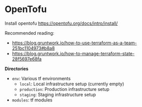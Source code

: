 # OpenTofu

Install opentofu
https://opentofu.org/docs/intro/install/

Recommended reading:
 - https://blog.gruntwork.io/how-to-use-terraform-as-a-team-251bc1104973#b8a8
 - https://blog.gruntwork.io/how-to-manage-terraform-state-28f5697e68fa

**Directories**

- `env`: Various tf environments
    - `local`: Local infrastructure setup (currently empty)
    - `production`: Production infrastructure setup
    - `staging`: Staging infrastructure setup
- `modules`: tf modules